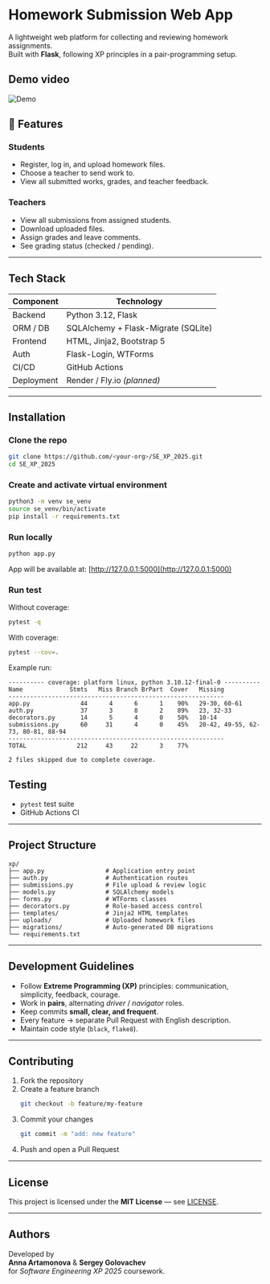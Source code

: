 # Homework Submission Web App

A lightweight web platform for collecting and reviewing homework assignments.  
Built with **Flask**, following XP principles in a pair-programming setup.
## Demo video
![Demo](assets/demo.gif)

## 🚀 Features

### Students
- Register, log in, and upload homework files.
- Choose a teacher to send work to.
- View all submitted works, grades, and teacher feedback.

### Teachers
- View all submissions from assigned students.
- Download uploaded files.
- Assign grades and leave comments.
- See grading status (checked / pending).

---

## Tech Stack

| Component | Technology |
|------------|-------------|
| Backend | Python 3.12, Flask |
| ORM / DB | SQLAlchemy + Flask-Migrate (SQLite) |
| Frontend | HTML, Jinja2, Bootstrap 5 |
| Auth | Flask-Login, WTForms |
| CI/CD | GitHub Actions  |
| Deployment | Render / Fly.io *(planned)* |

---

## Installation

### Clone the repo
```bash
git clone https://github.com/<your-org>/SE_XP_2025.git
cd SE_XP_2025
```

### Create and activate virtual environment
```bash
python3 -m venv se_venv
source se_venv/bin/activate
pip install -r requirements.txt
```

### Run locally
```bash
python app.py
```
App will be available at: [http://127.0.0.1:5000](http://127.0.0.1:5000)

### Run test
Without coverage:
```bash
pytest -q
```
With coverage:
```bash
pytest --cov=.
```
Example run:
```
---------- coverage: platform linux, python 3.10.12-final-0 ----------
Name             Stmts   Miss Branch BrPart  Cover   Missing
------------------------------------------------------------
app.py              44      4      6      1    90%   29-30, 60-61
auth.py             37      3      8      2    89%   23, 32-33
decorators.py       14      5      4      0    50%   10-14
submissions.py      60     31      4      0    45%   20-42, 49-55, 62-73, 80-81, 88-94
------------------------------------------------------------
TOTAL              212     43     22      3    77%

2 files skipped due to complete coverage.
```

##  Testing

- `pytest` test suite  
- GitHub Actions CI  

---

##  Project Structure

```
xp/
├── app.py                 # Application entry point
├── auth.py                # Authentication routes
├── submissions.py         # File upload & review logic
├── models.py              # SQLAlchemy models
├── forms.py               # WTForms classes
├── decorators.py          # Role-based access control
├── templates/             # Jinja2 HTML templates
├── uploads/               # Uploaded homework files
├── migrations/            # Auto-generated DB migrations
└── requirements.txt
```

---

## Development Guidelines

- Follow **Extreme Programming (XP)** principles: communication, simplicity, feedback, courage.  
- Work in **pairs**, alternating *driver* / *navigator* roles.  
- Keep commits **small, clear, and frequent**.  
- Every feature → separate Pull Request with English description.  
- Maintain code style (`black`, `flake8`).  


---

##  Contributing

1. Fork the repository  
2. Create a feature branch  
   ```bash
   git checkout -b feature/my-feature
   ```
3. Commit your changes  
   ```bash
   git commit -m "add: new feature"
   ```
4. Push and open a Pull Request  

---

## License

This project is licensed under the **MIT License** — see [LICENSE](LICENSE).

---

## Authors

Developed by  
**Anna Artamonova** & **Sergey Golovachev**  
for *Software Engineering XP 2025* coursework.
